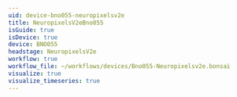 ```yaml
---
uid: device-bno055-neuropixelsv2e
title: NeuropixelsV2eBno055
isGuide: true
isDevice: true
device: BNO055
headstage: NeuropixelsV2e
workflow: true
workflow_file: ~/workflows/devices/Bno055-Neuropixelsv2e.bonsai
visualize: true
visualize_timeseries: true
---
```

